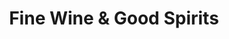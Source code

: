 ---
title: "Fine Wine & Good Spirits"
url: /brookhaven/fine-wine-und-good-spirits/
shop: Spirituosen
---